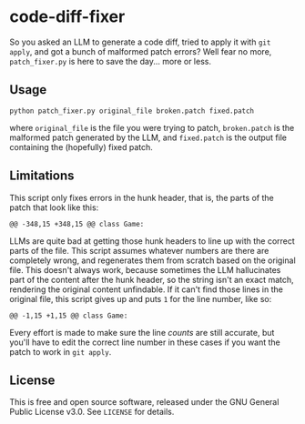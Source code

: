 # code-diff-fixer
So you asked an LLM to generate a code diff, tried to apply it with `git apply`, and got a bunch of malformed patch errors? Well fear no more, `patch_fixer.py` is here to save the day... more or less.

## Usage
```
python patch_fixer.py original_file broken.patch fixed.patch
```
where `original_file` is the file you were trying to patch, 
`broken.patch` is the malformed patch generated by the LLM, 
and `fixed.patch` is the output file containing the (hopefully) fixed patch.

## Limitations
This script only fixes errors in the hunk header, that is, the parts of the patch that look like this:
```
@@ -348,15 +348,15 @@ class Game:
```
LLMs are quite bad at getting those hunk headers to line up with the correct parts of the file.
This script assumes whatever numbers are there are completely wrong, and regenerates them from scratch based on the original file.
This doesn't always work, because sometimes the LLM hallucinates part of the content after the hunk header,
so the string isn't an exact match, rendering the original content unfindable.
If it can't find those lines in the original file, this script gives up and puts `1` for the line number, like so:
```
@@ -1,15 +1,15 @@ class Game:
```
Every effort is made to make sure the line *counts* are still accurate, but you'll have to edit the correct line number in these cases if you want the patch to work in `git apply`.

## License

This is free and open source software, released under the GNU General Public License v3.0. See `LICENSE` for details.
